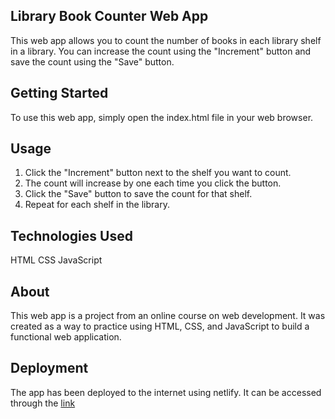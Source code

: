 ## Library Book Counter Web App
This web app allows you to count the number of books in each library shelf in a library. You can increase the count using the "Increment" button and save the count using the "Save" button.

## Getting Started
To use this web app, simply open the index.html file in your web browser.

## Usage
1. Click the "Increment" button next to the shelf you want to count.
2. The count will increase by one each time you click the button.
3. Click the "Save" button to save the count for that shelf.
4. Repeat for each shelf in the library.

## Technologies Used
HTML
CSS
JavaScript

## About
This web app is a project from an online course on web development. It was created as a way to practice using HTML, CSS, and JavaScript to build a functional web application.

## Deployment 
The app has been deployed to the internet using netlify. It can be accessed through the [link](https://phenomenal-dragon-8feea3.netlify.app/)